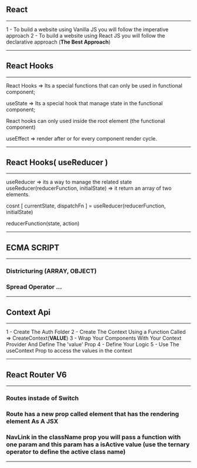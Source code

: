 ## React

---

1 - To build a website using Vanilla JS you will follow the imperative approach
2 - To build a website using React JS you will follow the declarative approach (**The Best Approach**)

---

## React Hooks

---

React Hooks => Its a special functions that can only be used in functional component;

useState => Its a special hook that manage state in the functional component;

React hooks can only used inside the root element (the functional component)

useEffect => render after or for every component render cycle.

---

## React Hooks( useReducer )

---

useReducer => its a way to manage the related state
useReducer(reducerFunction, initialState) => it return an array of two elements.

cosnt [ currentState, dispatchFn ] = useReducer(reducerFunction, initialState)

reducerFunction(state, action)

---

## ECMA SCRIPT

---

### Districturing (ARRAY, OBJECT)

### Spread Operator ...

---

## Context Api

---

1 - Create The Auth Folder
2 - Create The Context Using a Function Called => CreateContext(**VALUE**)
3 - Wrap Your Components With Your Context Provider And Define The 'value' Prop
4 - Define Your Logic
5 - Use The useContext Prop to access the values in the context

---

## React Router V6

---

### **Routes** instade of **Switch**

### **Route** has a new prop called element that has the rendering element **As A JSX**

### **NavLink** in the className prop you will pass a function with one param and this param has a isActive value (use the ternary operator to define the active class name)

---

